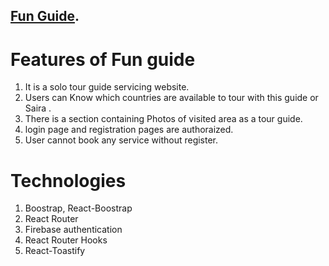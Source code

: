 ## [Fun Guide](https://tourist-guide-6c7c0.web.app/).

# Features of Fun guide
1. It is a solo tour guide servicing website.
2. Users can Know which countries are available to tour with this guide or Saira .
3. There is a section containing Photos of visited area as a tour guide.
4. login page and registration pages are authoraized.
5. User cannot book any service without register.


# Technologies  
1. Boostrap, React-Boostrap
1. React Router
2. Firebase authentication
3. React Router Hooks
4. React-Toastify
